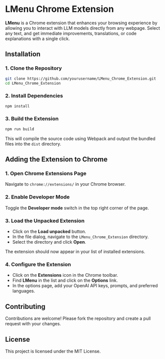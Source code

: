# LMenu Chrome Extension

**LMenu** is a Chrome extension that enhances your browsing experience by allowing you to interact with LLM models directly from any webpage. Select any text, and get immediate improvements, translations, or code explanations with a single click.

## Installation

### 1. Clone the Repository

```bash
git clone https://github.com/yourusername/LMenu_Chrome_Extension.git
cd LMenu_Chrome_Extension
```

### 2. Install Dependencies

```bash
npm install
```

### 3. Build the Extension

```bash
npm run build
```

This will compile the source code using Webpack and output the bundled files into the `dist` directory.

## Adding the Extension to Chrome

### 1. Open Chrome Extensions Page

Navigate to `chrome://extensions/` in your Chrome browser.

### 2. Enable Developer Mode

Toggle the **Developer mode** switch in the top right corner of the page.

### 3. Load the Unpacked Extension

- Click on the **Load unpacked** button.
- In the file dialog, navigate to the `LMenu_Chrome_Extension` directory.
- Select the directory and click **Open**.

The extension should now appear in your list of installed extensions.

### 4. Configure the Extension

- Click on the **Extensions** icon in the Chrome toolbar.
- Find **LMenu** in the list and click on the **Options** link.
- In the options page, add your OpenAI API keys, prompts, and preferred languages.

## Contributing

Contributions are welcome! Please fork the repository and create a pull request with your changes.

## License

This project is licensed under the MIT License.
